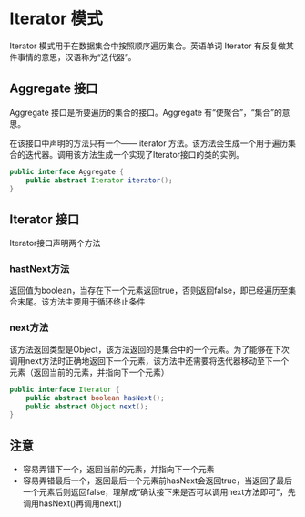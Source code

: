 # Iterator 模式

Iterator 模式用于在数据集合中按照顺序遍历集合。英语单词 Iterator 有反复做某件事情的意思，汉语称为“迭代器”。

## Aggregate 接口

Aggregate 接口是所要遍历的集合的接口。Aggregate 有“使聚合”，“集合”的意思。

在该接口中声明的方法只有一个—— iterator 方法。该方法会生成一个用于遍历集合的迭代器。调用该方法生成一个实现了Iterator接口的类的实例。
```Java
public interface Aggregate {
    public abstract Iterator iterator();
}
```
## Iterator 接口

Iterator接口声明两个方法

### hastNext方法

返回值为boolean，当存在下一个元素返回true，否则返回false，即已经遍历至集合末尾。该方法主要用于循环终止条件

### next方法

该方法返回类型是Object，该方法返回的是集合中的一个元素。为了能够在下次调用next方法时正确地返回下一个元素，该方法中还需要将迭代器移动至下一个元素（返回当前的元素，并指向下一个元素）

```Java
public interface Iterator {
    public abstract boolean hasNext();
    public abstract Object next();
}
```
## 注意
 - 容易弄错下一个，返回当前的元素，并指向下一个元素
 - 容易弄错最后一个，返回最后一个元素前hasNext会返回true，当返回了最后一个元素后则返回false，理解成“确认接下来是否可以调用next方法即可”，先调用hasNext()再调用next()